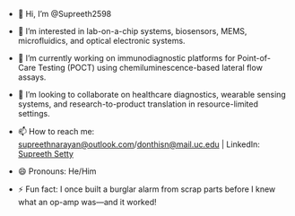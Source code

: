 - 👋 Hi, I’m @Supreeth2598

- 👀 I’m interested in lab-on-a-chip systems, biosensors, MEMS, microfluidics, and optical electronic systems.
- 🌱 I’m currently working on immunodiagnostic platforms for Point-of-Care Testing (POCT) using chemiluminescence-based lateral flow assays.
- 💞️ I’m looking to collaborate on healthcare diagnostics, wearable sensing systems, and research-to-product translation in resource-limited settings.
- 📫 How to reach me: supreethnarayan@outlook.com/donthisn@mail.uc.edu | LinkedIn: [Supreeth Setty](https://www.linkedin.com/in/supreethsetty/)
- 😄 Pronouns: He/Him
- ⚡ Fun fact: I once built a burglar alarm from scrap parts before I knew what an op-amp was—and it worked!
